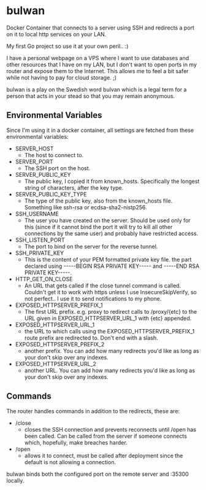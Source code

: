 # bulwan
Docker Container that connects to a server using SSH and redirects a port on it to local http services on your LAN.

My first Go project so use it at your own peril.. :)

I have a personal webpage on a VPS where I want to use databases and other resources that I have on my LAN, but I don't want to open ports in my router and expose them to the Internet. This allows me to feel a bit safer while not having to pay for cloud storage. ;)

bulwan is a play on the Swedish word bulvan which is a legal term for a person that acts in your stead so that you may remain anonymous.

## Environmental Variables
Since I'm using it in a docker container, all settings are fetched from these environmental variables:

* SERVER_HOST
  - The host to connect to.
* SERVER_PORT
  - The SSH port on the host.
* SERVER_PUBLIC_KEY
  - The public key, I copied it from known_hosts. Specifically the longest string of characters, after the key type.
* SERVER_PUBLIC_KEY_TYPE
  - The type of the public key, also from the known_hosts file. Something like ssh-rsa or ecdsa-sha2-nistp256.
* SSH_USERNAME
  - The user you have created on the server. Should be used only for this (since if it cannot bind the port it will try to kill all other connections by the same user) and probably have restricted access.
* SSH_LISTEN_PORT
  - The port to bind on the server for the reverse tunnel.
* SSH_PRIVATE_KEY
  - This is the content of your PEM formatted private key file. the part declared using -----BEGIN RSA PRIVATE KEY----- and -----END RSA PRIVATE KEY-----.
* HTTP_GET_ON_CLOSE
  - An URL that gets called if the close tunnel command is called. Couldn't get it to work with https unless I use InsecureSkipVerify, so not perfect.. I use it to send notifications to my phone.
* EXPOSED_HTTPSERVER_PREFIX_1
  - The first URL prefix. e.g. proxy to redirect calls to /proxy/{etc} to the URL given in EXPOSED_HTTPSERVER_URL_1 with {etc} appended.
* EXPOSED_HTTPSERVER_URL_1
  - the URL to which calls using the EXPOSED_HTTPSERVER_PREFIX_1 route prefix are redirected to. Don't end with a slash.
* EXPOSED_HTTPSERVER_PREFIX_2
  - another prefix. You can add how many redirects you'd like as long as your don't skip over any indexes.
* EXPOSED_HTTPSERVER_URL_2
  - another URL. You can add how many redirects you'd like as long as your don't skip over any indexes.

## Commands
The router handles commands in addition to the redirects, these are:

* /close
  - closes the SSH connection and prevents reconnects until /open has been called. Can be called from the server if someone connects which, hopefully, make breaches harder.
* /open
  - allows it to connect, must be called after deployment since the default is not allowing a connection.

bulwan binds both the configured port on the remote server and :35300 locally.
